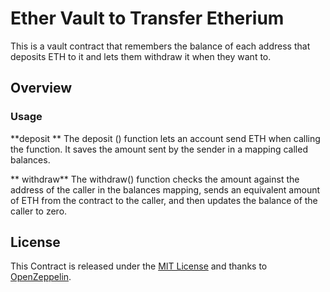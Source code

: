 # Ether Vault to Transfer Etherium

This is a vault contract that remembers the balance of each address that deposits ETH to it and lets them withdraw it when they want to. 

## Overview


### Usage

**deposit **
The deposit () function lets an account send ETH when calling the function. It saves the amount sent by the sender in a mapping called balances. 

** withdraw**
The withdraw() function checks the amount against the address of the caller in the balances mapping, sends an equivalent amount of ETH from the contract to the caller, and then updates the balance of the caller to zero.

## License

This Contract is released under the [MIT License](LICENSE) and thanks to [OpenZeppelin](https://openzeppelin.com).

